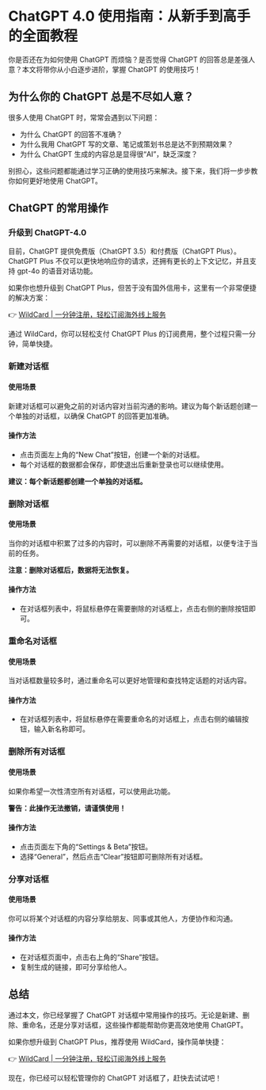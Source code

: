 # ChatGPT 4.0 使用指南：从新手到高手的全面教程

你是否还在为如何使用 ChatGPT 而烦恼？是否觉得 ChatGPT 的回答总是差强人意？本文将带你从小白逐步进阶，掌握 ChatGPT 的使用技巧！

## 为什么你的 ChatGPT 总是不尽如人意？

很多人使用 ChatGPT 时，常常会遇到以下问题：

- 为什么 ChatGPT 的回答不准确？
- 为什么我用 ChatGPT 写的文章、笔记或策划书总是达不到预期效果？
- 为什么 ChatGPT 生成的内容总是显得很“AI”，缺乏深度？

别担心，这些问题都能通过学习正确的使用技巧来解决。接下来，我们将一步步教你如何更好地使用 ChatGPT。

## ChatGPT 的常用操作

### 升级到 ChatGPT-4.0

目前，ChatGPT 提供免费版（ChatGPT 3.5）和付费版（ChatGPT Plus）。ChatGPT Plus 不仅可以更快地响应你的请求，还拥有更长的上下文记忆，并且支持 gpt-4o 的语音对话功能。

如果你也想升级到 ChatGPT Plus，但苦于没有国外信用卡，这里有一个非常便捷的解决方案：

👉 [WildCard | 一分钟注册，轻松订阅海外线上服务](https://bbtdd.com/WildCard)

通过 WildCard，你可以轻松支付 ChatGPT Plus 的订阅费用，整个过程只需一分钟，简单快捷。

### 新建对话框

#### 使用场景

新建对话框可以避免之前的对话内容对当前沟通的影响。建议为每个新话题创建一个单独的对话框，以确保 ChatGPT 的回答更加准确。

#### 操作方法

- 点击页面左上角的“New Chat”按钮，创建一个新的对话框。
- 每个对话框的数据都会保存，即使退出后重新登录也可以继续使用。

**建议：每个新话题都创建一个单独的对话框。**

### 删除对话框

#### 使用场景

当你的对话框中积累了过多的内容时，可以删除不再需要的对话框，以便专注于当前的任务。

**注意：删除对话框后，数据将无法恢复。**

#### 操作方法

- 在对话框列表中，将鼠标悬停在需要删除的对话框上，点击右侧的删除按钮即可。

### 重命名对话框

#### 使用场景

当对话框数量较多时，通过重命名可以更好地管理和查找特定话题的对话内容。

#### 操作方法

- 在对话框列表中，将鼠标悬停在需要重命名的对话框上，点击右侧的编辑按钮，输入新名称即可。

### 删除所有对话框

#### 使用场景

如果你希望一次性清空所有对话框，可以使用此功能。

**警告：此操作无法撤销，请谨慎使用！**

#### 操作方法

- 点击页面左下角的“Settings & Beta”按钮。
- 选择“General”，然后点击“Clear”按钮即可删除所有对话框。

### 分享对话框

#### 使用场景

你可以将某个对话框的内容分享给朋友、同事或其他人，方便协作和沟通。

#### 操作方法

- 在对话框页面中，点击右上角的“Share”按钮。
- 复制生成的链接，即可分享给他人。

## 总结

通过本文，你已经掌握了 ChatGPT 对话框中常用操作的技巧。无论是新建、删除、重命名，还是分享对话框，这些操作都能帮助你更高效地使用 ChatGPT。

如果你想升级到 ChatGPT Plus，推荐使用 WildCard，操作简单快捷：

👉 [WildCard | 一分钟注册，轻松订阅海外线上服务](https://bbtdd.com/WildCard)

现在，你已经可以轻松管理你的 ChatGPT 对话框了，赶快去试试吧！

